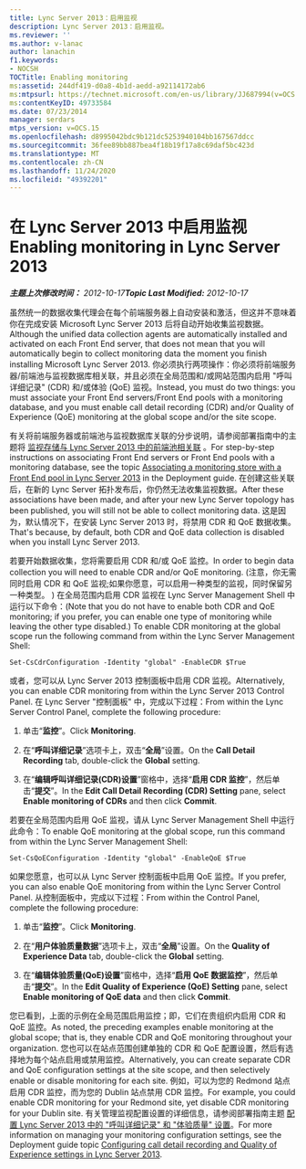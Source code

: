 ```yaml
---
title: Lync Server 2013：启用监视
description: Lync Server 2013：启用监视。
ms.reviewer: ''
ms.author: v-lanac
author: lanachin
f1.keywords:
- NOCSH
TOCTitle: Enabling monitoring
ms:assetid: 244df419-d0a8-4b1d-aedd-a92114172ab6
ms:mtpsurl: https://technet.microsoft.com/en-us/library/JJ687994(v=OCS.15)
ms:contentKeyID: 49733584
ms.date: 07/23/2014
manager: serdars
mtps_version: v=OCS.15
ms.openlocfilehash: d8995042bdc9b121dc5253940104bb167567ddcc
ms.sourcegitcommit: 36fee89bb887bea4f18b19f17a8c69daf5bc423d
ms.translationtype: MT
ms.contentlocale: zh-CN
ms.lasthandoff: 11/24/2020
ms.locfileid: "49392201"
---
```

# <a name="enabling-monitoring-in-lync-server-2013"></a><span data-ttu-id="0c3a5-103">在 Lync Server 2013 中启用监视</span><span class="sxs-lookup"><span data-stu-id="0c3a5-103">Enabling monitoring in Lync Server 2013</span></span>

<div data-xmlns="http://www.w3.org/1999/xhtml">

<div class="topic" data-xmlns="http://www.w3.org/1999/xhtml" data-msxsl="urn:schemas-microsoft-com:xslt" data-cs="https://msdn.microsoft.com/">

<div data-asp="https://msdn2.microsoft.com/asp">



</div>

<div id="mainSection">

<div id="mainBody"><span data-ttu-id="0c3a5-104">

<span> </span></span><span class="sxs-lookup"><span data-stu-id="0c3a5-104">

<span> </span></span></span>

<span data-ttu-id="0c3a5-105">_**主题上次修改时间：** 2012-10-17_</span><span class="sxs-lookup"><span data-stu-id="0c3a5-105">_**Topic Last Modified:** 2012-10-17_</span></span>

<span data-ttu-id="0c3a5-106">虽然统一的数据收集代理会在每个前端服务器上自动安装和激活，但这并不意味着你在完成安装 Microsoft Lync Server 2013 后将自动开始收集监视数据。</span><span class="sxs-lookup"><span data-stu-id="0c3a5-106">Although the unified data collection agents are automatically installed and activated on each Front End server, that does not mean that you will automatically begin to collect monitoring data the moment you finish installing Microsoft Lync Server 2013.</span></span> <span data-ttu-id="0c3a5-107">你必须执行两项操作：你必须将前端服务器/前端池与监视数据库相关联，并且必须在全局范围和/或网站范围内启用 "呼叫详细记录" (CDR) 和/或体验 (QoE) 监视。</span><span class="sxs-lookup"><span data-stu-id="0c3a5-107">Instead, you must do two things: you must associate your Front End servers/Front End pools with a monitoring database, and you must enable call detail recording (CDR) and/or Quality of Experience (QoE) monitoring at the global scope and/or the site scope.</span></span>

<span data-ttu-id="0c3a5-108">有关将前端服务器或前端池与监视数据库关联的分步说明，请参阅部署指南中的主题将 [监视存储与 Lync Server 2013 中的前端池相关联](lync-server-2013-associating-a-monitoring-store-with-a-front-end-pool.md) 。</span><span class="sxs-lookup"><span data-stu-id="0c3a5-108">For step-by-step instructions on associating Front End servers or Front End pools with a monitoring database, see the topic [Associating a monitoring store with a Front End pool in Lync Server 2013](lync-server-2013-associating-a-monitoring-store-with-a-front-end-pool.md) in the Deployment guide.</span></span> <span data-ttu-id="0c3a5-109">在创建这些关联后，在新的 Lync Server 拓扑发布后，你仍然无法收集监视数据。</span><span class="sxs-lookup"><span data-stu-id="0c3a5-109">After these associations have been made, and after your new Lync Server topology has been published, you will still not be able to collect monitoring data.</span></span> <span data-ttu-id="0c3a5-110">这是因为，默认情况下，在安装 Lync Server 2013 时，将禁用 CDR 和 QoE 数据收集。</span><span class="sxs-lookup"><span data-stu-id="0c3a5-110">That's because, by default, both CDR and QoE data collection is disabled when you install Lync Server 2013.</span></span>

<span data-ttu-id="0c3a5-111">若要开始数据收集，您将需要启用 CDR 和/或 QoE 监控。</span><span class="sxs-lookup"><span data-stu-id="0c3a5-111">In order to begin data collection you will need to enable CDR and/or QoE monitoring.</span></span> <span data-ttu-id="0c3a5-112"> (注意，你无需同时启用 CDR 和 QoE 监视;如果你愿意，可以启用一种类型的监视，同时保留另一种类型。 ) 在全局范围内启用 CDR 监视在 Lync Server Management Shell 中运行以下命令：</span><span class="sxs-lookup"><span data-stu-id="0c3a5-112">(Note that you do not have to enable both CDR and QoE monitoring; if you prefer, you can enable one type of monitoring while leaving the other type disabled.) To enable CDR monitoring at the global scope run the following command from within the Lync Server Management Shell:</span></span>

    Set-CsCdrConfiguration -Identity "global" -EnableCDR $True

<span data-ttu-id="0c3a5-113">或者，您可以从 Lync Server 2013 控制面板中启用 CDR 监视。</span><span class="sxs-lookup"><span data-stu-id="0c3a5-113">Alternatively, you can enable CDR monitoring from within the Lync Server 2013 Control Panel.</span></span> <span data-ttu-id="0c3a5-114">在 Lync Server "控制面板" 中，完成以下过程：</span><span class="sxs-lookup"><span data-stu-id="0c3a5-114">From within the Lync Server Control Panel, complete the following procedure:</span></span>

1.  <span data-ttu-id="0c3a5-115">单击“**监控**”。</span><span class="sxs-lookup"><span data-stu-id="0c3a5-115">Click **Monitoring**.</span></span>

2.  <span data-ttu-id="0c3a5-116">在“**呼叫详细记录**”选项卡上，双击“**全局**”设置。</span><span class="sxs-lookup"><span data-stu-id="0c3a5-116">On the **Call Detail Recording** tab, double-click the **Global** setting.</span></span>

3.  <span data-ttu-id="0c3a5-117">在“**编辑呼叫详细记录(CDR)设置**”窗格中，选择“**启用 CDR 监控**”，然后单击“**提交**”。</span><span class="sxs-lookup"><span data-stu-id="0c3a5-117">In the **Edit Call Detail Recording (CDR) Setting** pane, select **Enable monitoring of CDRs** and then click **Commit**.</span></span>

<span data-ttu-id="0c3a5-118">若要在全局范围内启用 QoE 监视，请从 Lync Server Management Shell 中运行此命令：</span><span class="sxs-lookup"><span data-stu-id="0c3a5-118">To enable QoE monitoring at the global scope, run this command from within the Lync Server Management Shell:</span></span>

    Set-CsQoEConfiguration -Identity "global" -EnableQoE $True

<span data-ttu-id="0c3a5-119">如果您愿意，也可以从 Lync Server 控制面板中启用 QoE 监控。</span><span class="sxs-lookup"><span data-stu-id="0c3a5-119">If you prefer, you can also enable QoE monitoring from within the Lync Server Control Panel.</span></span> <span data-ttu-id="0c3a5-120">从控制面板中，完成以下过程：</span><span class="sxs-lookup"><span data-stu-id="0c3a5-120">From within the Control Panel, complete the following procedure:</span></span>

1.  <span data-ttu-id="0c3a5-121">单击“**监控**”。</span><span class="sxs-lookup"><span data-stu-id="0c3a5-121">Click **Monitoring**.</span></span>

2.  <span data-ttu-id="0c3a5-122">在“**用户体验质量数据**”选项卡上，双击“**全局**”设置。</span><span class="sxs-lookup"><span data-stu-id="0c3a5-122">On the **Quality of Experience Data** tab, double-click the **Global** setting.</span></span>

3.  <span data-ttu-id="0c3a5-123">在“**编辑体验质量(QoE)设置**”窗格中，选择“**启用 QoE 数据监控**”，然后单击“**提交**”。</span><span class="sxs-lookup"><span data-stu-id="0c3a5-123">In the **Edit Quality of Experience (QoE) Setting** pane, select **Enable monitoring of QoE data** and then click **Commit**.</span></span>

<span data-ttu-id="0c3a5-124">您已看到，上面的示例在全局范围启用监控；即，它们在贵组织内启用 CDR 和 QoE 监控。</span><span class="sxs-lookup"><span data-stu-id="0c3a5-124">As noted, the preceding examples enable monitoring at the global scope; that is, they enable CDR and QoE monitoring throughout your organization.</span></span> <span data-ttu-id="0c3a5-125">您也可以在站点范围创建单独的 CDR 和 QoE 配置设置，然后有选择地为每个站点启用或禁用监控。</span><span class="sxs-lookup"><span data-stu-id="0c3a5-125">Alternatively, you can create separate CDR and QoE configuration settings at the site scope, and then selectively enable or disable monitoring for each site.</span></span> <span data-ttu-id="0c3a5-126">例如，可以为您的 Redmond 站点启用 CDR 监控，而为您的 Dublin 站点禁用 CDR 监控。</span><span class="sxs-lookup"><span data-stu-id="0c3a5-126">For example, you could enable CDR monitoring for your Redmond site, yet disable CDR monitoring for your Dublin site.</span></span> <span data-ttu-id="0c3a5-127">有关管理监视配置设置的详细信息，请参阅部署指南主题 [配置 Lync Server 2013 中的 "呼叫详细记录" 和 "体验质量" 设置](lync-server-2013-configuring-call-detail-recording-and-quality-of-experience-settings.md)。</span><span class="sxs-lookup"><span data-stu-id="0c3a5-127">For more information on managing your monitoring configuration settings, see the Deployment guide topic [Configuring call detail recording and Quality of Experience settings in Lync Server 2013](lync-server-2013-configuring-call-detail-recording-and-quality-of-experience-settings.md).</span></span>

<span data-ttu-id="0c3a5-128"></div>

<span> </span>

</div>

</div>

</span><span class="sxs-lookup"><span data-stu-id="0c3a5-128"></div>

<span> </span>

</div>

</div>

</span></span></div>

